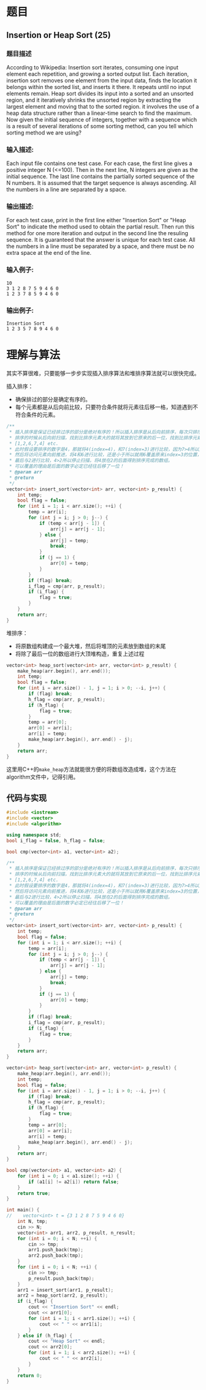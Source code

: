 # 题目

## Insertion or Heap Sort (25)

### **题目描述**

According to Wikipedia:
Insertion sort iterates, consuming one input element each repetition, and growing a sorted output list. Each iteration, insertion sort removes one element from the input data, finds the location it belongs within the sorted list, and inserts it there. It repeats until no input elements remain.
Heap sort divides its input into a sorted and an unsorted region, and it iteratively shrinks the unsorted region by extracting the largest element and moving that to the sorted region. it involves the use of a heap data structure rather than a linear-time search to find the maximum.
Now given the initial sequence of integers, together with a sequence which is a result of several iterations of some sorting method, can you tell which sorting method we are using?

### **输入描述:**

Each input file contains one test case.  For each case, the first line gives a positive integer N (<=100).  Then in the next line, N integers are given as the initial sequence.  The last line contains the partially sorted sequence of the N numbers.  It is assumed that the target sequence is always ascending.  All the numbers in a line are separated by a space.

### **输出描述:**

For each test case, print in the first line either "Insertion Sort" or "Heap Sort" to indicate the method used to obtain the partial result.  Then run this method for one more iteration and output in the second line the resuling sequence.  It is guaranteed that the answer is unique for each test case.  All the numbers in a line must be separated by a space, and there must be no extra space at the end of the line.

### **输入例子:**

```
10
3 1 2 8 7 5 9 4 6 0
1 2 3 7 8 5 9 4 6 0
```

### **输出例子:**

```
Insertion Sort
1 2 3 5 7 8 9 4 6 0
```

# 理解与算法

其实不算很难，只要能够一步步实现插入排序算法和堆排序算法就可以很快完成。

插入排序：

- 确保排过的部分是确定有序的。
- 每个元素都是从后向前比较，只要符合条件就将元素往后移一格，知道遇到不符合条件的元素。

```c
/**
 * 插入排序是保证已经排过序的部分是绝对有序的！所以插入排序是从后向前排序，每次只排序一个元素
 * 排序的时候从后向前扫描，找到比排序元素大的就将其放到它原来的后一位，找到比排序元素小的就将排序元素放在访问元素的后一位！
 * [1,2,6,7,4] etc.
 * 此时假设要排序的数字是4，那就将4(index=4)，和7(index=3)进行比较，因为7>4所以用7覆盖4的位置，变成了[1,2,6,7,7],而4已经存在临时变量中，不用担心丢失数据。
 * 然后将访问元素向前推进，将4和6进行比较，还是小于所以就用6覆盖原来index=3的位置，于是就变成了[1,2,6,6,7]。
 * 最后与2进行比较，4>2所以停止扫描，将4放在2的后面得到排序完成的数组。
 * 可以覆盖的理由是后面的数字必定已经往后移了一位！
 * @param arr
 * @return
 */
vector<int> insert_sort(vector<int> arr, vector<int> p_result) {
    int temp;
    bool flag = false;
    for (int i = 1; i < arr.size(); ++i) {
        temp = arr[i];
        for (int j = i; j > 0; j--) {
            if (temp < arr[j - 1]) {
                arr[j] = arr[j - 1];
            } else {
                arr[j] = temp;
                break;
            }
            if (j == 1) {
                arr[0] = temp;
            }
        }
        if (flag) break;
        i_flag = cmp(arr, p_result);
        if (i_flag) {
            flag = true;
        }
    }
    return arr;
}
```

堆排序：

- 将原数组构建成一个最大堆，然后将堆顶的元素放到数组的末尾
- 将除了最后一位的数组进行大顶堆构造，重复上述过程

```c
vector<int> heap_sort(vector<int> arr, vector<int> p_result) {
    make_heap(arr.begin(), arr.end());
    int temp;
    bool flag = false;
    for (int i = arr.size() - 1, j = 1; i > 0; --i, j++) {
        if (flag) break;
        h_flag = cmp(arr, p_result);
        if (h_flag) {
            flag = true;
        }
        temp = arr[0];
        arr[0] = arr[i];
        arr[i] = temp;
        make_heap(arr.begin(), arr.end() - j);
    }
    return arr;
}
```

这里用C++的`make_heap`方法就能很方便的将数组改造成堆，这个方法在algorithm文件中，记得引用。

## 代码与实现

```cpp
#include <iostream>
#include <vector>
#include <algorithm>

using namespace std;
bool i_flag = false, h_flag = false;

bool cmp(vector<int> a1, vector<int> a2);

/**
 * 插入排序是保证已经排过序的部分是绝对有序的！所以插入排序是从后向前排序，每次只排序一个元素
 * 排序的时候从后向前扫描，找到比排序元素大的就将其放到它原来的后一位，找到比排序元素小的就将排序元素放在访问元素的后一位！
 * [1,2,6,7,4] etc.
 * 此时假设要排序的数字是4，那就将4(index=4)，和7(index=3)进行比较，因为7>4所以用7覆盖4的位置，变成了[1,2,6,7,7],而4已经存在临时变量中，不用担心丢失数据。
 * 然后将访问元素向前推进，将4和6进行比较，还是小于所以就用6覆盖原来index=3的位置，于是就变成了[1,2,6,6,7]。
 * 最后与2进行比较，4>2所以停止扫描，将4放在2的后面得到排序完成的数组。
 * 可以覆盖的理由是后面的数字必定已经往后移了一位！
 * @param arr
 * @return
 */
vector<int> insert_sort(vector<int> arr, vector<int> p_result) {
    int temp;
    bool flag = false;
    for (int i = 1; i < arr.size(); ++i) {
        temp = arr[i];
        for (int j = i; j > 0; j--) {
            if (temp < arr[j - 1]) {
                arr[j] = arr[j - 1];
            } else {
                arr[j] = temp;
                break;
            }
            if (j == 1) {
                arr[0] = temp;
            }
        }
        if (flag) break;
        i_flag = cmp(arr, p_result);
        if (i_flag) {
            flag = true;
        }
    }
    return arr;
}

vector<int> heap_sort(vector<int> arr, vector<int> p_result) {
    make_heap(arr.begin(), arr.end());
    int temp;
    bool flag = false;
    for (int i = arr.size() - 1, j = 1; i > 0; --i, j++) {
        if (flag) break;
        h_flag = cmp(arr, p_result);
        if (h_flag) {
            flag = true;
        }
        temp = arr[0];
        arr[0] = arr[i];
        arr[i] = temp;
        make_heap(arr.begin(), arr.end() - j);
    }
    return arr;
}

bool cmp(vector<int> a1, vector<int> a2) {
    for (int i = 0; i < a1.size(); ++i) {
        if (a1[i] != a2[i]) return false;
    }
    return true;
}

int main() {
//    vector<int> t = {3 1 2 8 7 5 9 4 6 0}
    int N, tmp;
    cin >> N;
    vector<int> arr1, arr2, p_result, n_result;
    for (int i = 0; i < N; ++i) {
        cin >> tmp;
        arr1.push_back(tmp);
        arr2.push_back(tmp);
    }
    for (int i = 0; i < N; ++i) {
        cin >> tmp;
        p_result.push_back(tmp);
    }
    arr1 = insert_sort(arr1, p_result);
    arr2 = heap_sort(arr2, p_result);
    if (i_flag) {
        cout << "Insertion Sort" << endl;
        cout << arr1[0];
        for (int i = 1; i < arr1.size(); ++i) {
            cout << " " << arr1[i];
        }
    } else if (h_flag) {
        cout << "Heap Sort" << endl;
        cout << arr2[0];
        for (int i = 1; i < arr2.size(); ++i) {
            cout << " " << arr2[i];
        }
    }
    return 0;
}
```

